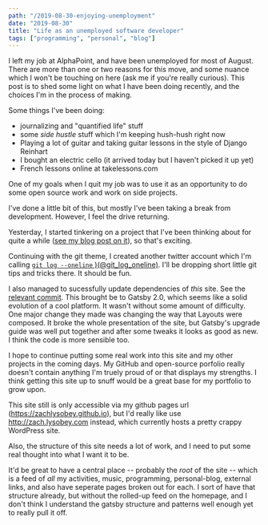 ```yaml
---
path: "/2019-08-30-enjoying-unemployment"
date: "2019-08-30"
title: "Life as an unemployed software developer"
tags: ["programming", "personal", "blog"]
---
```


I left my job at AlphaPoint, and have been unemployed for most of August. There are more than one or two reasons for this move, and some nuance which I won't be touching on here (ask me if you're really curious). This post is to shed some light on what I have been doing recently, and the choices I'm in the process of making.

Some things I've been doing:

- journalizing and "quantified life" stuff
- some *side hustle* stuff which I'm keeping hush-hush right now
- Playing a lot of guitar and taking guitar lessons in the style of Django Reinhart
- I bought an electric cello (it arrived today but I haven't picked it up yet)
- French lessons online at takelessons.com

One of my goals when I quit my job was to use it as an opportunity to do some open source work and work on side projects.

I've done a little bit of this, but mostly I've been taking a break from development. However, I feel the drive returning. 

Yesterday, I started tinkering on a project that I've been thinking about for quite a while ([see my blog post on it](https://zachlysobey.github.io/personal-site/2019-08-29-git-merkle-tree-fun)), so that's exciting.

Continuing with the git theme, I created another twitter account which I'm calling [`git log --oneline` )(@git\_log\_oneline)](https://twitter.com/git_log_oneline). I'll be dropping short little git tips and tricks there. It should be fun.

I also managed to sucessfully update dependencies of *this* site. See the [relevant commit](https://github.com/zachlysobey/personal-site/commit/57d7e16bc4f65d46962497f374127e693a57d8da). This brought be to Gatsby 2.0, which seems like a solid evolution of a cool platform. It wasn't without some amount of difficulty. One major change they made was changing the way that Layouts were composed. It broke the whole presentation of the site, but Gatsby's upgrade guide was well put together and after some tweaks it looks as good as new. I think the code is more sensible too.

I hope to continue putting some real work into this site and my other projects in the coming days. My GitHub and open-source porfolio really doesn't contain anything I'm truely proud of or that displays my strengths. I think getting this site up to snuff would be a great base for my portfolio to grow upon.

This site still is only accessible via my github pages url (https://zachlysobey.github.io), but I'd really like use http://zach.lysobey.com instead, which currently hosts a pretty crappy WordPress site.

Also, the structure of this site needs a lot of work, and I need to put some real thought into what I want it to be.

It'd be great to have a central place -- probably the *root* of the site -- which is a feed of *all* my activities, music, programming, personal-blog, external links, and also have seperate pages broken out for each. I sort of have that structure already, but without the rolled-up feed on the homepage, and I don't think I understand the gatsby structure and patterns well enough yet to really pull it off.
